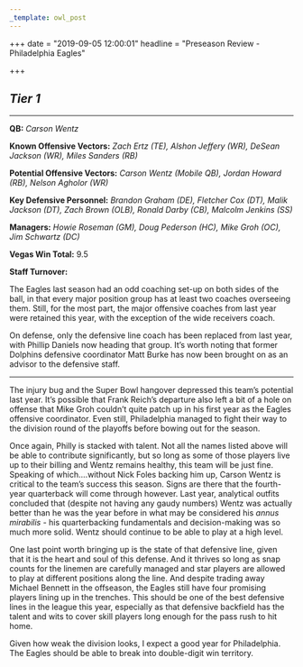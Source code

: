 ```yaml
---
_template: owl_post
---
```



+++
date = "2019-09-05 12:00:01"
headline = "Preseason Review - Philadelphia Eagles"

+++
## **_Tier 1_**

***

**QB:** _Carson Wentz_

**Known Offensive Vectors:** _Zach Ertz (TE), Alshon Jeffery (WR), DeSean Jackson (WR), Miles Sanders (RB)_

**Potential Offensive Vectors:** _Carson Wentz (Mobile QB), Jordan Howard (RB), Nelson Agholor (WR)_

**Key Defensive Personnel:** _Brandon Graham (DE), Fletcher Cox (DT), Malik Jackson (DT), Zach Brown (OLB), Ronald Darby (CB), Malcolm Jenkins (SS)_

**Managers:** _Howie Roseman (GM), Doug Pederson (HC), Mike Groh (OC), Jim Schwartz (DC)_

**Vegas Win Total:** 9.5

**Staff Turnover:**

The Eagles last season had an odd coaching set-up on both sides of the ball, in that every major position group has at least two coaches overseeing them. Still, for the most part, the major offensive coaches from last year were retained this year, with the exception of the wide receivers coach.

On defense, only the defensive line coach has been replaced from last year, with Phillip Daniels now heading that group. It’s worth noting that former Dolphins defensive coordinator Matt Burke has now been brought on as an advisor to the defensive staff.

***

The injury bug and the Super Bowl hangover depressed this team’s potential last year. It’s possible that Frank Reich’s departure also left a bit of a hole on offense that Mike Groh couldn’t quite patch up in his first year as the Eagles offensive coordinator. Even still, Philadelphia managed to fight their way to the division round of the playoffs before bowing out for the season.

Once again, Philly is stacked with talent. Not all the names listed above will be able to contribute significantly, but so long as some of those players live up to their billing and Wentz remains healthy, this team will be just fine. Speaking of which....without Nick Foles backing him up, Carson Wentz is critical to the team’s success this season. Signs are there that the fourth-year quarterback will come through however. Last year, analytical outfits concluded that (despite not having any gaudy numbers) Wentz was actually better than he was the year before in what may be considered his _annus mirabilis_ - his quarterbacking fundamentals and decision-making was so much more solid. Wentz should continue to be able to play at a high level.

One last point worth bringing up is the state of that defensive line, given that it is the heart and soul of this defense. And it thrives so long as snap counts for the linemen are carefully managed and star players are allowed to play at different positions along the line. And despite trading away Michael Bennett in the offseason, the Eagles still have four promising players lining up in the trenches. This should be one of the best defensive lines in the league this year, especially as that defensive backfield has the talent and wits to cover skill players long enough for the pass rush to hit home.

Given how weak the division looks, I expect a good year for Philadelphia. The Eagles should be able to break into double-digit win territory.
